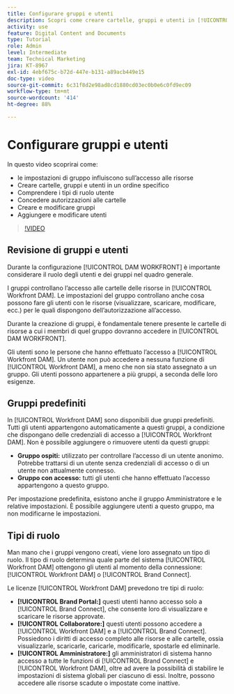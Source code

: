 ```yaml
---
title: Configurare gruppi e utenti
description: Scopri come creare cartelle, gruppi e utenti in [!UICONTROL Workfront DAM]. Informazioni sui tipi di ruolo utente e concessioni delle autorizzazioni alle cartelle.
activity: use
feature: Digital Content and Documents
type: Tutorial
role: Admin
level: Intermediate
team: Technical Marketing
jira: KT-8967
exl-id: 4ebf675c-b72d-447e-b131-a89acb449e15
doc-type: video
source-git-commit: 6c31f8d2e98ad8cd1880cd03ec0b0e6c0fd9ec09
workflow-type: tm+mt
source-wordcount: '414'
ht-degree: 88%

---
```


# Configurare gruppi e utenti

In questo video scoprirai come:

* le impostazioni di gruppo influiscono sull’accesso alle risorse
* Creare cartelle, gruppi e utenti in un ordine specifico
* Comprendere i tipi di ruolo utente
* Concedere autorizzazioni alle cartelle
* Creare e modificare gruppi
* Aggiungere e modificare utenti

>[!VIDEO](https://video.tv.adobe.com/v/335230/?quality=12&learn=on)

## Revisione di gruppi e utenti

Durante la configurazione [!UICONTROL DAM WORKFRONT] è importante considerare il ruolo degli utenti e dei gruppi nel quadro generale.

I gruppi controllano l’accesso alle cartelle delle risorse in [!UICONTROL Workfront DAM]. Le impostazioni del gruppo controllano anche cosa possono fare gli utenti con le risorse (visualizzare, scaricare, modificare, ecc.) per le quali dispongono dell’autorizzazione all’accesso.

Durante la creazione di gruppi, è fondamentale tenere presente le cartelle di risorse a cui i membri di quel gruppo dovranno accedere in [!UICONTROL DAM WORKFRONT].

Gli utenti sono le persone che hanno effettuato l’accesso a [!UICONTROL Workfront DAM]. Un utente non può accedere a nessuna funzione di [!UICONTROL Workfront DAM], a meno che non sia stato assegnato a un gruppo. Gli utenti possono appartenere a più gruppi, a seconda delle loro esigenze.

## Gruppi predefiniti

In [!UICONTROL Workfront DAM] sono disponibili due gruppi predefiniti. Tutti gli utenti appartengono automaticamente a questi gruppi, a condizione che dispongano delle credenziali di accesso a [!UICONTROL Workfront DAM]. Non è possibile aggiungere o rimuovere utenti da questi gruppi:

* **Gruppo ospiti:** utilizzato per controllare l’accesso di un utente anonimo. Potrebbe trattarsi di un utente senza credenziali di accesso o di un utente non attualmente connesso.
* **Gruppo con accesso:** tutti gli utenti che hanno effettuato l’accesso appartengono a questo gruppo.

Per impostazione predefinita, esistono anche il gruppo Amministratore e le relative impostazioni. È possibile aggiungere utenti a questo gruppo, ma non modificarne le impostazioni.

## Tipi di ruolo

Man mano che i gruppi vengono creati, viene loro assegnato un tipo di ruolo. Il tipo di ruolo determina quale parte del sistema [!UICONTROL Workfront DAM] ottengono gli utenti al momento della connessione: [!UICONTROL Workfront DAM] o [!UICONTROL Brand Connect].

Le licenze [!UICONTROL Workfront DAM] prevedono tre tipi di ruolo:

* **[!UICONTROL Brand Portal:]** questi utenti hanno accesso solo a [!UICONTROL Brand Connect], che consente loro di visualizzare e scaricare le risorse approvate.
* **[!UICONTROL Collaboratore:]** questi utenti possono accedere a [!UICONTROL Workfront DAM] e a [!UICONTROL  Brand Connect]. Possiedono i diritti di accesso completo alle risorse e alle cartelle, ossia visualizzarle, scaricarle, caricarle, modificarle, spostarle ed eliminarle.
* **[!UICONTROL Amministratore:]** gli amministratori di sistema hanno accesso a tutte le funzioni di [!UICONTROL Brand Connect] e [!UICONTROL Workfront DAM], oltre ad avere la possibilità di stabilire le impostazioni di sistema globali per ciascuno di essi. Inoltre, possono accedere alle risorse scadute o impostate come inattive.

<!-- 
Learn more graphic & documentation article link, below
* Understanding the difference between Workfront licenses and Workfront DAM role types
* -->
